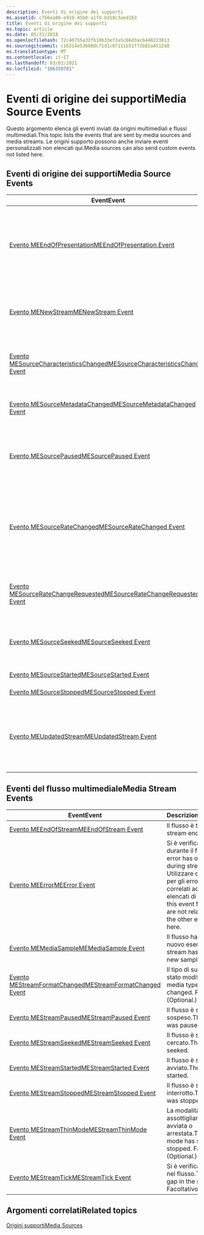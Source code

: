 ```yaml
---
description: Eventi di origine dei supporti
ms.assetid: c7b6ea86-e919-45b8-a1f9-bd18c3aed163
title: Eventi di origine dei supporti
ms.topic: article
ms.date: 05/31/2018
ms.openlocfilehash: 72c40755a32f610b33ef3a5c66d3acb448223813
ms.sourcegitcommit: c16214e53680dc71d1c07111b51f72b82a4512d8
ms.translationtype: MT
ms.contentlocale: it-IT
ms.lasthandoff: 03/03/2021
ms.locfileid: "106320781"
---
```

# <a name="media-source-events"></a><span data-ttu-id="865af-103">Eventi di origine dei supporti</span><span class="sxs-lookup"><span data-stu-id="865af-103">Media Source Events</span></span>

<span data-ttu-id="865af-104">Questo argomento elenca gli eventi inviati da origini multimediali e flussi multimediali.</span><span class="sxs-lookup"><span data-stu-id="865af-104">This topic lists the events that are sent by media sources and media streams.</span></span> <span data-ttu-id="865af-105">Le origini supporto possono anche inviare eventi personalizzati non elencati qui.</span><span class="sxs-lookup"><span data-stu-id="865af-105">Media sources can also send custom events not listed here.</span></span>

## <a name="media-source-events"></a><span data-ttu-id="865af-106">Eventi di origine dei supporti</span><span class="sxs-lookup"><span data-stu-id="865af-106">Media Source Events</span></span>



| <span data-ttu-id="865af-107">Event</span><span class="sxs-lookup"><span data-stu-id="865af-107">Event</span></span>                                                                      | <span data-ttu-id="865af-108">Descrizione</span><span class="sxs-lookup"><span data-stu-id="865af-108">Description</span></span>                                                                                      |
|----------------------------------------------------------------------------|--------------------------------------------------------------------------------------------------|
| [<span data-ttu-id="865af-109">Evento MEEndOfPresentation</span><span class="sxs-lookup"><span data-stu-id="865af-109">MEEndOfPresentation Event</span></span>](meendofpresentation.md)                       | <span data-ttu-id="865af-110">Presentazione terminata.</span><span class="sxs-lookup"><span data-stu-id="865af-110">The presentation ended.</span></span> <span data-ttu-id="865af-111">Tutti i flussi nella presentazione hanno raggiunto la fine del flusso.</span><span class="sxs-lookup"><span data-stu-id="865af-111">All streams in the presentation have reached the end of the stream.</span></span>      |
| [<span data-ttu-id="865af-112">Evento MENewStream</span><span class="sxs-lookup"><span data-stu-id="865af-112">MENewStream Event</span></span>](menewstream.md)                                       | <span data-ttu-id="865af-113">È stato creato un nuovo flusso.</span><span class="sxs-lookup"><span data-stu-id="865af-113">A new stream was created.</span></span> <span data-ttu-id="865af-114">L'evento contiene un puntatore al flusso.</span><span class="sxs-lookup"><span data-stu-id="865af-114">The event contains a pointer to the stream.</span></span>                            |
| [<span data-ttu-id="865af-115">Evento MESourceCharacteristicsChanged</span><span class="sxs-lookup"><span data-stu-id="865af-115">MESourceCharacteristicsChanged Event</span></span>](mesourcecharacteristicschanged.md) | <span data-ttu-id="865af-116">Le caratteristiche dell'origine sono state modificate.</span><span class="sxs-lookup"><span data-stu-id="865af-116">The characteristics of the source have changed.</span></span> <span data-ttu-id="865af-117">Facoltativo.</span><span class="sxs-lookup"><span data-stu-id="865af-117">(Optional.)</span></span>                                      |
| [<span data-ttu-id="865af-118">Evento MESourceMetadataChanged</span><span class="sxs-lookup"><span data-stu-id="865af-118">MESourceMetadataChanged Event</span></span>](mesourcemetadatachanged.md)               | <span data-ttu-id="865af-119">I metadati dell'origine sono stati modificati.</span><span class="sxs-lookup"><span data-stu-id="865af-119">The source's metadata has changed.</span></span> <span data-ttu-id="865af-120">Facoltativo.</span><span class="sxs-lookup"><span data-stu-id="865af-120">(Optional.)</span></span>                                                   |
| [<span data-ttu-id="865af-121">Evento MESourcePaused</span><span class="sxs-lookup"><span data-stu-id="865af-121">MESourcePaused Event</span></span>](mesourcepaused.md)                                 | <span data-ttu-id="865af-122">L'origine è stata sospesa.</span><span class="sxs-lookup"><span data-stu-id="865af-122">The source was paused.</span></span> <span data-ttu-id="865af-123">Non tutte le origini supportano la sospensione.</span><span class="sxs-lookup"><span data-stu-id="865af-123">Not all sources support pausing.</span></span>                                          |
| [<span data-ttu-id="865af-124">Evento MESourceRateChanged</span><span class="sxs-lookup"><span data-stu-id="865af-124">MESourceRateChanged Event</span></span>](mesourceratechanged.md)                       | <span data-ttu-id="865af-125">La frequenza di riproduzione dell'origine è cambiata.</span><span class="sxs-lookup"><span data-stu-id="865af-125">The source's playback rate has changed.</span></span> <span data-ttu-id="865af-126">(Facoltativo; si applica se l'origine supporta il controllo della frequenza).</span><span class="sxs-lookup"><span data-stu-id="865af-126">(Optional; applies if the source supports rate control.)</span></span> |
| [<span data-ttu-id="865af-127">Evento MESourceRateChangeRequested</span><span class="sxs-lookup"><span data-stu-id="865af-127">MESourceRateChangeRequested Event</span></span>](mesourceratechangerequested.md)       | <span data-ttu-id="865af-128">L'origine richiede una nuova velocità di riproduzione.</span><span class="sxs-lookup"><span data-stu-id="865af-128">The source is requesting a new playback rate.</span></span> <span data-ttu-id="865af-129">Facoltativo.</span><span class="sxs-lookup"><span data-stu-id="865af-129">(Optional.)</span></span>                                        |
| [<span data-ttu-id="865af-130">Evento MESourceSeeked</span><span class="sxs-lookup"><span data-stu-id="865af-130">MESourceSeeked Event</span></span>](mesourceseeked.md)                                 | <span data-ttu-id="865af-131">L'origine è stata ricercata.</span><span class="sxs-lookup"><span data-stu-id="865af-131">The source was seeked.</span></span> <span data-ttu-id="865af-132">Non tutte le origini supportano la ricerca.</span><span class="sxs-lookup"><span data-stu-id="865af-132">Not all sources support seeking.</span></span>                                          |
| [<span data-ttu-id="865af-133">Evento MESourceStarted</span><span class="sxs-lookup"><span data-stu-id="865af-133">MESourceStarted Event</span></span>](mesourcestarted.md)                               | <span data-ttu-id="865af-134">Origine avviata.</span><span class="sxs-lookup"><span data-stu-id="865af-134">The source was started.</span></span>                                                                          |
| [<span data-ttu-id="865af-135">Evento MESourceStopped</span><span class="sxs-lookup"><span data-stu-id="865af-135">MESourceStopped Event</span></span>](mesourcestopped.md)                               | <span data-ttu-id="865af-136">Origine arrestata.</span><span class="sxs-lookup"><span data-stu-id="865af-136">The source was stopped.</span></span>                                                                          |
| [<span data-ttu-id="865af-137">Evento MEUpdatedStream</span><span class="sxs-lookup"><span data-stu-id="865af-137">MEUpdatedStream Event</span></span>](meupdatedstream.md)                               | <span data-ttu-id="865af-138">Un flusso esistente è stato cercato o riavviato.</span><span class="sxs-lookup"><span data-stu-id="865af-138">An existing stream was seeked or re-started.</span></span> <span data-ttu-id="865af-139">L'evento contiene un puntatore al flusso.</span><span class="sxs-lookup"><span data-stu-id="865af-139">The event contains a pointer to the stream.</span></span>         |



 

## <a name="media-stream-events"></a><span data-ttu-id="865af-140">Eventi del flusso multimediale</span><span class="sxs-lookup"><span data-stu-id="865af-140">Media Stream Events</span></span>



| <span data-ttu-id="865af-141">Event</span><span class="sxs-lookup"><span data-stu-id="865af-141">Event</span></span>                                                    | <span data-ttu-id="865af-142">Descrizione</span><span class="sxs-lookup"><span data-stu-id="865af-142">Description</span></span>                                                                                                                    |
|----------------------------------------------------------|--------------------------------------------------------------------------------------------------------------------------------|
| [<span data-ttu-id="865af-143">Evento MEEndOfStream</span><span class="sxs-lookup"><span data-stu-id="865af-143">MEEndOfStream Event</span></span>](meendofstream.md)                 | <span data-ttu-id="865af-144">Il flusso è terminato.</span><span class="sxs-lookup"><span data-stu-id="865af-144">The stream ended.</span></span>                                                                                                              |
| [<span data-ttu-id="865af-145">Evento MEError</span><span class="sxs-lookup"><span data-stu-id="865af-145">MEError Event</span></span>](meerror.md)                             | <span data-ttu-id="865af-146">Si è verificato un errore durante il flusso.</span><span class="sxs-lookup"><span data-stu-id="865af-146">An error has occurred during streaming.</span></span> <span data-ttu-id="865af-147">Utilizzare questo evento per gli errori non correlati ad altri eventi elencati di seguito.</span><span class="sxs-lookup"><span data-stu-id="865af-147">Use this event for errors that are not related to any of the other events listed here.</span></span> |
| [<span data-ttu-id="865af-148">Evento MEMediaSample</span><span class="sxs-lookup"><span data-stu-id="865af-148">MEMediaSample Event</span></span>](memediasample.md)                 | <span data-ttu-id="865af-149">Il flusso ha generato un nuovo esempio.</span><span class="sxs-lookup"><span data-stu-id="865af-149">The stream has generated a new sample.</span></span>                                                                                         |
| [<span data-ttu-id="865af-150">Evento MEStreamFormatChanged</span><span class="sxs-lookup"><span data-stu-id="865af-150">MEStreamFormatChanged Event</span></span>](mestreamformatchanged.md) | <span data-ttu-id="865af-151">Il tipo di supporto è stato modificato.</span><span class="sxs-lookup"><span data-stu-id="865af-151">The media type has changed.</span></span> <span data-ttu-id="865af-152">Facoltativo.</span><span class="sxs-lookup"><span data-stu-id="865af-152">(Optional.)</span></span>                                                                                        |
| [<span data-ttu-id="865af-153">Evento MEStreamPaused</span><span class="sxs-lookup"><span data-stu-id="865af-153">MEStreamPaused Event</span></span>](mestreampaused.md)               | <span data-ttu-id="865af-154">Il flusso è stato sospeso.</span><span class="sxs-lookup"><span data-stu-id="865af-154">The stream was paused.</span></span>                                                                                                         |
| [<span data-ttu-id="865af-155">Evento MEStreamSeeked</span><span class="sxs-lookup"><span data-stu-id="865af-155">MEStreamSeeked Event</span></span>](mestreamseeked.md)               | <span data-ttu-id="865af-156">Il flusso è stato cercato.</span><span class="sxs-lookup"><span data-stu-id="865af-156">The stream was seeked.</span></span>                                                                                                         |
| [<span data-ttu-id="865af-157">Evento MEStreamStarted</span><span class="sxs-lookup"><span data-stu-id="865af-157">MEStreamStarted Event</span></span>](mestreamstarted.md)             | <span data-ttu-id="865af-158">Il flusso è stato avviato.</span><span class="sxs-lookup"><span data-stu-id="865af-158">The stream was started.</span></span>                                                                                                        |
| [<span data-ttu-id="865af-159">Evento MEStreamStopped</span><span class="sxs-lookup"><span data-stu-id="865af-159">MEStreamStopped Event</span></span>](mestreamstopped.md)             | <span data-ttu-id="865af-160">Il flusso è stato interrotto.</span><span class="sxs-lookup"><span data-stu-id="865af-160">The stream was stopped.</span></span>                                                                                                        |
| [<span data-ttu-id="865af-161">Evento MEStreamThinMode</span><span class="sxs-lookup"><span data-stu-id="865af-161">MEStreamThinMode Event</span></span>](mestreamthinmode.md)           | <span data-ttu-id="865af-162">La modalità di assottigliamento è stata avviata o arrestata.</span><span class="sxs-lookup"><span data-stu-id="865af-162">Thinning mode has started or stopped.</span></span> <span data-ttu-id="865af-163">Facoltativo.</span><span class="sxs-lookup"><span data-stu-id="865af-163">(Optional.)</span></span>                                                                              |
| [<span data-ttu-id="865af-164">Evento MEStreamTick</span><span class="sxs-lookup"><span data-stu-id="865af-164">MEStreamTick Event</span></span>](mestreamtick.md)                   | <span data-ttu-id="865af-165">Si è verificato un gap nel flusso.</span><span class="sxs-lookup"><span data-stu-id="865af-165">There is a gap in the stream.</span></span> <span data-ttu-id="865af-166">Facoltativo.</span><span class="sxs-lookup"><span data-stu-id="865af-166">(Optional.)</span></span>                                                                                      |



 

## <a name="related-topics"></a><span data-ttu-id="865af-167">Argomenti correlati</span><span class="sxs-lookup"><span data-stu-id="865af-167">Related topics</span></span>

<dl> <dt>

[<span data-ttu-id="865af-168">Origini supporti</span><span class="sxs-lookup"><span data-stu-id="865af-168">Media Sources</span></span>](media-sources.md)
</dt> </dl>

 

 




